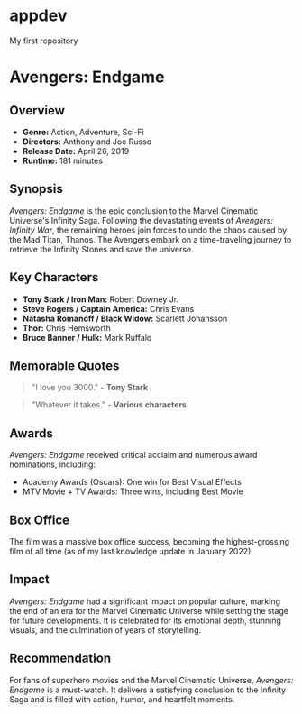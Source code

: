 # appdev
My first repository
# Avengers: Endgame

## Overview
* **Genre:** Action, Adventure, Sci-Fi
* **Directors:** Anthony and Joe Russo
* **Release Date:** April 26, 2019
* **Runtime:** 181 minutes

## Synopsis
*Avengers: Endgame* is the epic conclusion to the Marvel Cinematic Universe's Infinity Saga. Following the devastating events of *Avengers: Infinity War*, the remaining heroes join forces to undo the chaos caused by the Mad Titan, Thanos. The Avengers embark on a time-traveling journey to retrieve the Infinity Stones and save the universe.

## Key Characters
- **Tony Stark / Iron Man:** Robert Downey Jr.
- **Steve Rogers / Captain America:** Chris Evans
- **Natasha Romanoff / Black Widow:** Scarlett Johansson
- **Thor:** Chris Hemsworth
- **Bruce Banner / Hulk:** Mark Ruffalo

## Memorable Quotes
> "I love you 3000." - **Tony Stark**

> "Whatever it takes." - **Various characters**

## Awards
*Avengers: Endgame* received critical acclaim and numerous award nominations, including:
- Academy Awards (Oscars): One win for Best Visual Effects
- MTV Movie + TV Awards: Three wins, including Best Movie

## Box Office
The film was a massive box office success, becoming the highest-grossing film of all time (as of my last knowledge update in January 2022).

## Impact
*Avengers: Endgame* had a significant impact on popular culture, marking the end of an era for the Marvel Cinematic Universe while setting the stage for future developments. It is celebrated for its emotional depth, stunning visuals, and the culmination of years of storytelling.

## Recommendation
For fans of superhero movies and the Marvel Cinematic Universe, *Avengers: Endgame* is a must-watch. It delivers a satisfying conclusion to the Infinity Saga and is filled with action, humor, and heartfelt moments.
